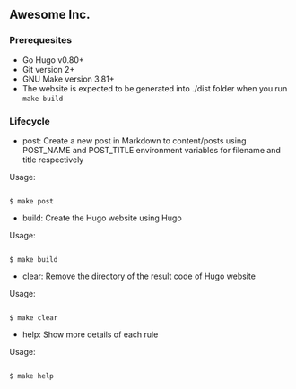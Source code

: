 ## Awesome Inc.

### Prerequesites

- Go Hugo v0.80+
- Git version 2+
- GNU Make version 3.81+
- The website is expected to be generated into ./dist folder when you run `make build`

### Lifecycle

- post: Create a new post in Markdown to content/posts using POST_NAME and POST_TITLE environment variables for filename and title respectively

Usage:

```

$ make post

```

- build: Create the Hugo website using Hugo

Usage:

```

$ make build

```

- clear: Remove the directory of the result code of Hugo website

Usage:

```

$ make clear

```

- help: Show more details of each rule

Usage:

```

$ make help

```
